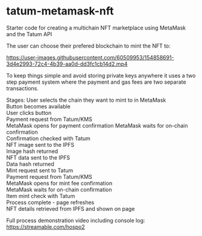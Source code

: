 # tatum-metamask-nft
Starter code for creating a multichain NFT marketplace using MetaMask and the Tatum API

The user can choose their prefered blockchain to mint the NFT to:

https://user-images.githubusercontent.com/60509953/154858691-3d4e2993-72c4-4b39-aa0d-dd3fc1cb14d2.mp4


To keep things simple and avoid storing private keys anywhere it uses a two step payment system where the payment and gas fees are two separate transactions.

Stages:
User selects the chain they want to mint to in MetaMask  
Button becomes available  
User clicks button  
Payment request from Tatum/KMS  
MetaMask opens for payment confirmation 
MetaMask waits for on-chain confirmation  
Confirmation checked with Tatum  
NFT image sent to the IPFS  
Image hash returned  
NFT data sent to the IPFS  
Data hash returned  
Mint request sent to Tatum  
Payment request from Tatum/KMS  
MetaMask opens for mint fee confirmation  
MetaMask waits for on-chain confirmation  
Item mint check with Tatum  
Process complete - page refreshes  
NFT details retrieved from IPFS and shown on page  


Full process demonstration video including console log: https://streamable.com/hospo2 
